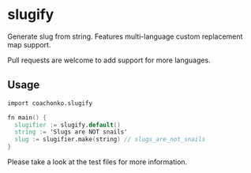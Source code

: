 # slugify

Generate slug from string. Features multi-language custom replacement map support.

Pull requests are welcome to add support for more languages.

## Usage

```V
import coachonko.slugify

fn main() {
  slugifier := slugify.default()
  string := 'Slugs are NOT snails'
  slug := slugifier.make(string) // slugs_are_not_snails
}
```

Please take a look at the test files for more information.
